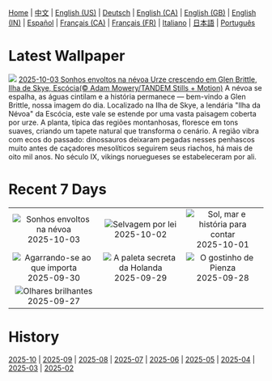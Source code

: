 [Home](../README.md) | [中文](zh-CN.md) | [English (US)](en-US.md) | [Deutsch](de-DE.md) | [English (CA)](en-CA.md) | [English (GB)](en-GB.md) | [English (IN)](en-IN.md) | [Español](es-ES.md) | [Français (CA)](fr-CA.md) | [Français (FR)](fr-FR.md) | [Italiano](it-IT.md) | [日本語](ja-JP.md) | [Português](pt-BR.md)

# Latest Wallpaper
![](https://www.bing.com/th?id=OHR.SkyeHeather_PT-BR7113823627_UHD.jpg)
[2025-10-03 Sonhos envoltos na névoa Urze crescendo em Glen Brittle, Ilha de Skye, Escócia(© Adam Mowery/TANDEM Stills + Motion)](https://www.bing.com/th?id=OHR.SkyeHeather_PT-BR7113823627_UHD.jpg)
A névoa se espalha, as águas cintilam e a história permanece — bem-vindo a Glen Brittle, nossa imagem do dia. Localizado na Ilha de Skye, a lendária "Ilha da Névoa" da Escócia, este vale se estende por uma vasta paisagem coberta por urze. A planta, típica das regiões montanhosas, floresce em tons suaves, criando um tapete natural que transforma o cenário. A região vibra com ecos do passado: dinossauros deixaram pegadas nesses penhascos muito antes de caçadores mesolíticos seguirem seus riachos, há mais de oito mil anos. No século IX, vikings noruegueses se estabeleceram por ali.

# Recent 7 Days
|  |  |  |
|:---:|:---:|:---:|
| ![](https://www.bing.com/th?id=OHR.SkyeHeather_PT-BR7113823627_400x240.jpg "Sonhos envoltos na névoa") 2025-10-03 | ![](https://www.bing.com/th?id=OHR.OxbowBend_PT-BR2338383870_400x240.jpg "Selvagem por lei") 2025-10-02 | ![](https://www.bing.com/th?id=OHR.PraiaPortoGalinhas_PT-BR2218477838_400x240.jpg "Sol, mar e história para contar") 2025-10-01 |
| ![](https://www.bing.com/th?id=OHR.EucalyptusKoala_PT-BR2049021569_400x240.jpg "Agarrando-se ao que importa") 2025-09-30 | ![](https://www.bing.com/th?id=OHR.HoutenHouses_PT-BR1748801440_400x240.jpg "A paleta secreta da Holanda") 2025-09-29 | ![](https://www.bing.com/th?id=OHR.PienzaItaly_PT-BR0767999929_400x240.jpg "O gostinho de Pienza") 2025-09-28 |
| ![](https://www.bing.com/th?id=OHR.TankLakes_PT-BR9433679717_400x240.jpg "Olhares brilhantes") 2025-09-27 |  |  |

# History
[2025-10](../archives/wallpaper/pt-BR/w_2025_10.md) | [2025-09](../archives/wallpaper/pt-BR/w_2025_09.md) | [2025-08](../archives/wallpaper/pt-BR/w_2025_08.md) | [2025-07](../archives/wallpaper/pt-BR/w_2025_07.md) | [2025-06](../archives/wallpaper/pt-BR/w_2025_06.md) | [2025-05](../archives/wallpaper/pt-BR/w_2025_05.md) | [2025-04](../archives/wallpaper/pt-BR/w_2025_04.md) | [2025-03](../archives/wallpaper/pt-BR/w_2025_03.md) | [2025-02](../archives/wallpaper/pt-BR/w_2025_02.md)
